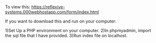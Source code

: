   To view this:
  https://reflexive-systems.000webhostapp.com/form/index.html
  
  If you want to download this and run on your computer:
  
  1)Set Up a PHP environment on your computer.
  2)In phpmyadmin, import the sql file that I have provided.
  3)Run index file on localhost. 
